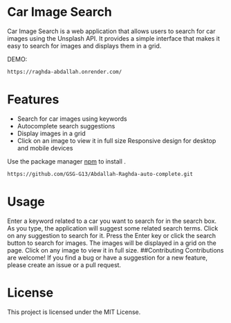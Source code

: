 # Car Image Search

Car Image Search is a web application that allows users to search for car images using the Unsplash API. It provides a simple interface that makes it easy to search for images and displays them in a grid.

DEMO:
```bash
https://raghda-abdallah.onrender.com/
```
# Features

- Search for car images using keywords
- Autocomplete search suggestions
- Display images in a grid
- Click on an image to view it in full size
Responsive design for desktop and mobile devices

Use the package manager [npm]() to install .

```bash
https://github.com/GSG-G13/Abdallah-Raghda-auto-complete.git
```

# Usage
Enter a keyword related to a car you want to search for in the search box.
As you type, the application will suggest some related search terms. Click on any suggestion to search for it.
Press the Enter key or click the search button to search for images.
The images will be displayed in a grid on the page. Click on any image to view it in full size.
##Contributing
Contributions are welcome! If you find a bug or have a suggestion for a new feature, please create an issue or a pull request.

# License
This project is licensed under the MIT License.
